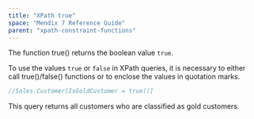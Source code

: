 ```yaml
---
title: "XPath true"
space: "Mendix 7 Reference Guide"
parent: "xpath-constraint-functions"
---
```



The function true() returns the boolean value `true`.

To use the values `true` or `false` in XPath queries, it is necessary to either call true()/false() functions or to enclose the values in quotation marks.

```java
//Sales.Customer[IsGoldCustomer = true()]
```

This query returns all customers who are classified as gold customers.
